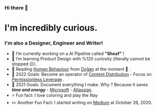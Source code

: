 ### Hi there 👋

# I'm incredibly curious.

### I'm also a Designer, Engineer and Writer!

- 🔭 I’m currently working on a AI Pipeline called **"Sheaf"** !
- 🌱 I’m learning Product Design with %120 curiosity (literally cannot be stopped 😉).
- :closed_book: Reading [Human Behaviour](https://www.amazon.com/Insan-ve-Davranisi-Dogan-Cuceloglu/dp/9751402506) from [Doğan](https://en.wikipedia.org/wiki/Do%C4%9Fan_C%C3%BCcelo%C4%9Flu) at the moment :eyes: .
- 🌠 2022 Goals: Become an operator of [Content Distribution](https://www.garyvaynerchuk.com/the-garyvee-content-strategy-how-to-grow-and-distribute-your-brands-social-media-content/) - Focus on [Permissionless Leverage](https://uploads-ssl.webflow.com/5f4c1c4bc17267761b21d253/5fb4419bfc914f793f1717bf_6-leverage-o-matic.png) . 
- 🥅 2021 Goals: Document everything I make. Why ? Because it saves ***time and energy*** - [Microsoft](https://www.microsoft.com/en-us/microsoft-365/business-insights-ideas/resources/why-process-documentation-is-crucial-to-your-business) - [Atlassian](https://www.atlassian.com/work-management/documentation/importance-of-documentation).
- ⚡ Fun fact: I love coloring and play the Nay
- ✏️ Another Fun Fact: I started writing on [Medium](https://sezaiburakkantarci.medium.com/) at October 26, 2020.

<br />


